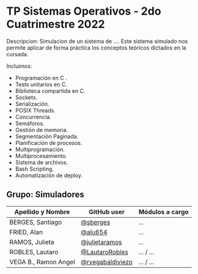 # TP Sistemas Operativos  - 2do Cuatrimestre 2022


Descripcion: Simulacion de un sistema de .... Este sistema simulado nos permite aplicar de forma práctica los conceptos teóricos dictados en la cursada. 

Incluimos: 
- Programación en C .  
- Tests unitarios en C. 
- Biblioteca compartida en C. 
- Sockets.  
- Serialización.
- POSIX Threads. 
- Concurrencia. 
- Semáforos. 
- Gestión de memoria. 
- Segmentación Paginada. 
- Planificación de procesos. 
- Multiprogramación. 
- Multiprocesamiento. 
- Sistema de archivos. 
- Bash Scripting. 
- Automatización de deploy.



## Grupo: Simuladores

| Apellido y Nombre | GitHub user | Módulos a cargo |
|-------------------|-------------|-----------------|
| BERGES, Santiago   | [@sberges](https://www.github.com/sberges) | ... |
| FRIED, Alan  | [@alu654](https://www.github.com/alu654) | ... |
| RAMOS, Julieta | [@julietaramos](https://www.github.com/julietaramos) | ... |
| ROBLES, Lautaro  | [@LautaroRobles](https://www.github.com/LautaroRobles) | ... / ... | 
| VEGA B., Ramon Angel  | [@rvegabaldiviezo](https://www.github.com/rvegabaldiviezo) | ... / ... | 